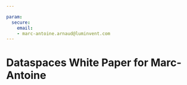 ```yaml
---

param:
  secure:
    email:
    - marc-antoine.arnaud@luminvent.com
---
```


# Dataspaces White Paper for Marc-Antoine
